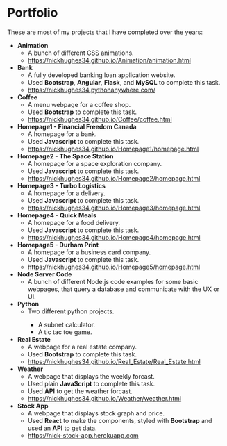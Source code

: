 <h1>Portfolio</h1>
These are most of my projects that I have completed over the years:
<ul>

<li><b>Animation</b>
<ul>
<li>A bunch of different CSS animations.</li>
<li><a href="https://nickhughes34.github.io/Animation/animation.html">https://nickhughes34.github.io/Animation/animation.html</a></li>
</ul>
</li>

<li><b>Bank</b>
<ul>
<li>A fully developed banking loan application website.</li>
<li>Used <b>Bootstrap</b>, <b>Angular</b>, <b>Flask</b>, and <b>MySQL</b> to complete this task.</li>
<li><a href="https://nickhughes34.pythonanywhere.com/">https://nickhughes34.pythonanywhere.com/</a></li>
</ul>
</li>

<li><b>Coffee</b>
<ul>
<li>A menu webpage for a coffee shop.</li>
<li>Used <b>Bootstrap</b> to complete this task.</li>
<li><a href="https://nickhughes34.github.io/Coffee/coffee.html">https://nickhughes34.github.io/Coffee/coffee.html</a></li>
</ul>
</li>

<li><b>Homepage1 - Financial Freedom Canada</b>
<ul>
<li>A homepage for a bank.</li>
<li>Used <b>Javascript</b> to complete this task.</li>
<li><a href="https://nickhughes34.github.io/Homepage1/homepage.html">https://nickhughes34.github.io/Homepage1/homepage.html</a></li>
</ul>
</li>

<li><b>Homepage2 - The Space Station</b>
<ul>
<li>A homepage for a space exploration company.</li>
<li>Used <b>Javascript</b> to complete this task.</li>
<li><a href="https://nickhughes34.github.io/Homepage2/homepage.html">https://nickhughes34.github.io/Homepage2/homepage.html</a></li>
</ul>
</li>

<li><b>Homepage3 - Turbo Logistics</b>
<ul>
<li>A homepage for a delivery.</li>
<li>Used <b>Javascript</b> to complete this task.</li>
<li><a href="https://nickhughes34.github.io/Homepage3/homepage.html">https://nickhughes34.github.io/Homepage3/homepage.html</a></li>
</ul>
</li>

<li><b>Homepage4 - Quick Meals</b>
<ul>
<li>A homepage for a food delivery.</li>
<li>Used <b>Javascript</b> to complete this task.</li>
<li><a href="https://nickhughes34.github.io/Homepage4/homepage.html">https://nickhughes34.github.io/Homepage4/homepage.html</a></li>
</ul>
</li>

<li><b>Homepage5 - Durham Print</b>
<ul>
<li>A homepage for a business card company.</li>
<li>Used <b>Javascript</b> to complete this task.</li>
<li><a href="https://nickhughes34.github.io/Homepage5/homepage.html">https://nickhughes34.github.io/Homepage5/homepage.html</a></li>
</ul>
</li>

<li><b>Node Server Code</b>
<ul>
<li>A bunch of different Node.js code examples for some basic webpages, that query a database and communicate with the UX or UI.</li>
</ul>
</li>

<li><b>Python</b>
<ul>
<li>Two different python projects.</li>
<ul>
<li>A subnet calculator.</li>
<li>A tic tac toe game.</li>
</ul>
</ul>
</li>

<li><b>Real Estate</b>
<ul>
<li>A webpage for a real estate company.</li>
<li>Used <b>Bootstrap</b> to complete this task.</li>
<li><a href="https://nickhughes34.github.io/Real_Estate/Real_Estate.html">https://nickhughes34.github.io/Real_Estate/Real_Estate.html</a></li>
</ul>
</li>

<li><b>Weather</b>
<ul>
<li>A webpage that displays the weekly forcast.</li>
<li>Used plain <b>JavaScript</b> to complete this task.</li>
<li>Used <b>API</b> to get the weather forcast.</li>
<li><a href="https://nickhughes34.github.io/Weather/weather.html">https://nickhughes34.github.io/Weather/weather.html</a></li>
</ul>
</li>

<li><b>Stock App</b>
<ul>
<li>A webpage that displays stock graph and price.</li>
<li>Used <b>React</b> to make the components, styled with <b>Bootstrap</b> and used an <b>API</b> to get data.</li>
<li><a href="https://nick-stock-app.herokuapp.com">https://nick-stock-app.herokuapp.com</a></li>
</ul>
</li>


</ul>
  
